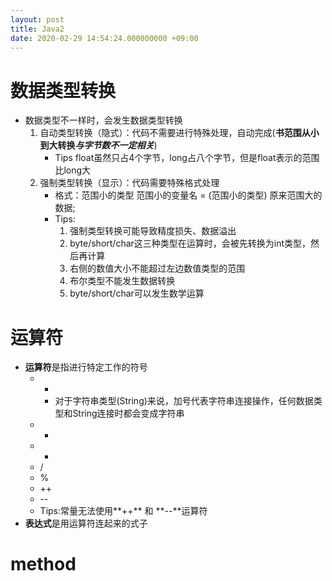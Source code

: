 ```yaml
---
layout: post
title: Java2
date: 2020-02-29 14:54:24.000000000 +09:00
---
```


# 数据类型转换
   + 数据类型不一样时，会发生数据类型转换
      1. 自动类型转换（隐式）：代码不需要进行特殊处理，自动完成(**书范围从小到大转换*与字节数不一定相关***)
         + Tips
         float虽然只占4个字节，long占八个字节，但是float表示的范围比long大
      2. 强制类型转换（显示）：代码需要特殊格式处理
         + 格式：范围小的类型 范围小的变量名 = (范围小的类型) 原来范围大的数据;
         + Tips:
            1. 强制类型转换可能导致精度损失、数据溢出
            2. byte/short/char这三种类型在运算时，会被先转换为int类型，然后再计算
            3. 右侧的数值大小不能超过左边数值类型的范围
            4. 布尔类型不能发生数据转换
            5. byte/short/char可以发生数学运算

# 运算符
   + **运算符**是指进行特定工作的符号
      + +
         + 对于字符串类型(String)来说，加号代表字符串连接操作，任何数据类型和String连接时都会变成字符串
      + -
      + *
      + /
      + %
      + ++
      + --
      + Tips:常量无法使用**++** 和 **--**运算符
   + **表达式**是用运算符连起来的式子
# method
